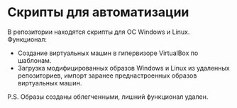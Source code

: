 # Скрипты для автоматизации
В репозитории находятся скрипты для ОС Windows и  Linux.  
Функционал:
* Создание виртуальных машин в гипервизоре VirtualBox по шаблонам.
* Загрузка модифицированных образов Windows и Linux из удаленных репозиториев, импорт заранее преднастроенных образов виртуальных машин.

P.S. Образы созданы облегченными, лишний функционал удален. 
